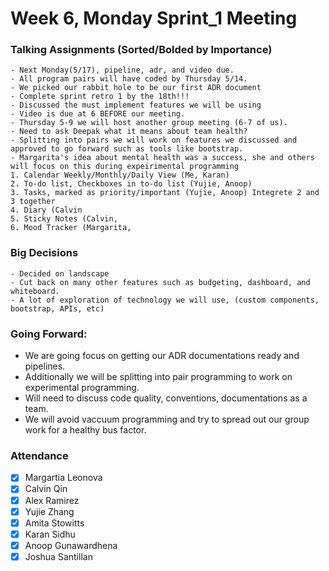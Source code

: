 # Week 6, Monday Sprint_1 Meeting
### Talking Assignments (Sorted/Bolded by Importance)
    - Next Monday(5/17), pipeline, adr, and video due. 
    - All program pairs will have coded by Thursday 5/14.
    - We picked our rabbit hole to be our first ADR document 
    - Complete sprint retro 1 by the 18th!!!
    - Discussed the must implement features we will be using
    - Video is due at 6 BEFORE our meeting. 
    - Thursday 5-9 we will host another group meeting (6-7 of us).
    - Need to ask Deepak what it means about team health?
    - Splitting into pairs we will work on features we discussed and approved to go forward such as tools like bootstrap. 
    - Margarita's idea about mental health was a success, she and others will focus on this during expeirimental programming
    1. Calendar Weekly/Monthly/Daily View (Me, Karan)
    2. To-do list, Checkboxes in to-do list (Yujie, Anoop)
    3. Tasks, marked as priority/important (Yujie, Anoop) Integrete 2 and 3 together
    4. Diary (Calvin
    5. Sticky Notes (Calvin, 
    6. Mood Tracker (Margarita, 
   ### Big Decisions
    - Decided on landscape 
    - Cut back on many other features such as budgeting, dashboard, and whiteboard.
    - A lot of exploration of technology we will use, (custom components, bootstrap, APIs, etc)
    
### Going Forward:
  - We are going focus on getting our ADR documentations ready and pipelines.
  - Additionally we will be splitting into pair programming to work on experimental programming.
  - Will need to discuss code quality, conventions, documentations as a team. 
  - We will avoid vaccuum programming and try to spread out our group work for a healthy bus factor. 
### Attendance ###
- [x] Margartia Leonova
- [x] Calvin Qin
- [x] Alex Ramirez
- [x] Yujie Zhang
- [x] Amita Stowitts
- [x] Karan Sidhu
- [x] Anoop Gunawardhena
- [x] Joshua Santillan
